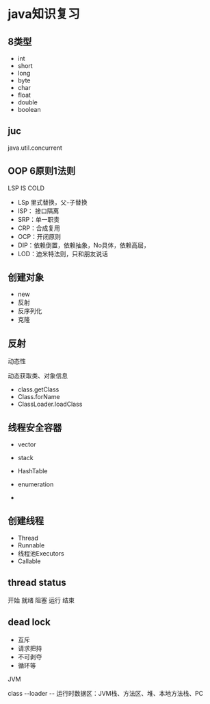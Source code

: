 # java知识复习

## 8类型

- int
- short
- long
- byte
- char
- float
- double
- boolean

## juc

java.util.concurrent

## OOP 6原则1法则

LSP IS COLD

- LSp 里式替换，父-子替换
- ISP： 接口隔离
- SRP：单一职责
- CRP：合成复用
- OCP：开闭原则
- DIP：依赖倒置，依赖抽象，No具体，依赖高层，
- LOD：迪米特法则，只和朋友说话

## 创建对象

- new
- 反射
- 反序列化
- 克隆

## 反射

动态性

动态获取类、对象信息

- class.getClass
- Class.forName
- ClassLoader.loadClass

## 线程安全容器

- vector

- stack
- HashTable
- enumeration
- 

## 创建线程

- Thread
- Runnable
- 线程池Executors
- Callable



## thread status

开始 就绪 阻塞 运行 结束

## dead lock

- 互斥
- 请求把持
- 不可剥夺
- 循环等



JVM

class --loader -- 运行时数据区：JVM栈、方法区、堆、本地方法栈、PC






























































